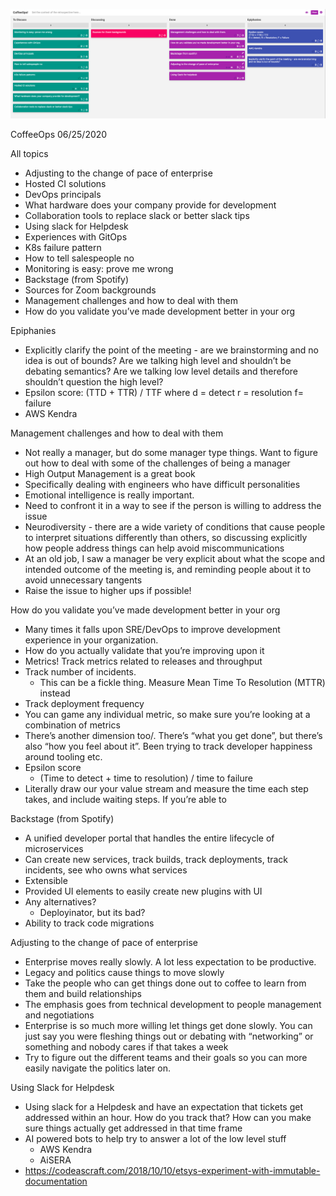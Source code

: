 ![Our Board](images/2020.06.25.png)

CoffeeOps 06/25/2020

All topics
- Adjusting to the change of pace of enterprise
- Hosted CI solutions
- DevOps principals
- What hardware does your company provide for development
- Collaboration tools to replace slack or better slack tips
- Using slack for Helpdesk
- Experiences with GitOps
- K8s failure pattern
- How to tell salespeople no
- Monitoring is easy: prove me wrong
- Backstage (from Spotify)
- Sources for Zoom backgrounds
- Management challenges and how to deal with them
- How do you validate you’ve made development better in your org

Epiphanies
- Explicitly clarify the point of the meeting - are we brainstorming and no idea is out of bounds? Are we talking high level and shouldn’t be debating semantics? Are we talking low level details and therefore shouldn’t question the high level?
- Epsilon score: (TTD + TTR) / TTF where d = detect r = resolution f= failure
- AWS Kendra


Management challenges and how to deal with them
- Not really a manager, but do some manager type things. Want to figure out how to deal with some of the challenges of being a manager
- High Output Management is a great book
- Specifically dealing with engineers who have difficult personalities
- Emotional intelligence is really important.
- Need to confront it in a way to see if the person is willing to address the issue
- Neurodiversity - there are a wide variety of conditions that cause people to interpret situations differently than others, so discussing explicitly how people address things can help avoid miscommunications
- At an old job, I saw a manager be very explicit about what the scope and intended outcome of the meeting is, and reminding people about it to avoid unnecessary tangents
- Raise the issue to higher ups if possible!

How do you validate you’ve made development better in your org
- Many times it falls upon SRE/DevOps to improve development experience in your organization.
- How do you actually validate that you’re improving upon it
- Metrics! Track metrics related to releases and throughput
- Track number of incidents. 
    - This can be a fickle thing. Measure Mean Time To Resolution (MTTR) instead
- Track deployment frequency
- You can game any individual metric, so make sure you’re looking at a combination of metrics
- There’s another dimension too/. There’s “what you get done”, but there’s also “how you feel about it”. Been trying to track developer happiness around tooling etc.
- Epsilon score
    - (Time to detect + time to resolution) / time to failure 
- Literally draw our your value stream and measure the time each step takes, and include waiting steps. If you’re able to 

Backstage (from Spotify)
- A unified developer portal that handles the entire lifecycle of microservices
- Can create new services, track builds, track deployments, track incidents, see who owns what services
- Extensible
- Provided UI elements to easily create new plugins with UI
- Any alternatives?
    - Deployinator, but its bad?
- Ability to track code migrations

Adjusting to the change of pace of enterprise
- Enterprise moves really slowly. A lot less expectation to be productive.
- Legacy and politics cause things to move slowly 
- Take the people who can get things done out to coffee to learn from them and build relationships
- The emphasis goes from technical development to people management and negotiations
- Enterprise is so much more willing let things get done slowly. You can just say you were fleshing things out or debating with “networking” or something and nobody cares if that takes a week
- Try to figure out the different teams and their goals so you can more easily navigate the politics later on.

Using Slack for Helpdesk
- Using slack for a Helpdesk and have an expectation that tickets get addressed within an hour. How do you track that? How can you make sure things actually get addressed in that time frame
- AI powered bots to help try to answer a lot of the low level stuff
    - AWS Kendra
    - AiSERA
- https://codeascraft.com/2018/10/10/etsys-experiment-with-immutable-documentation